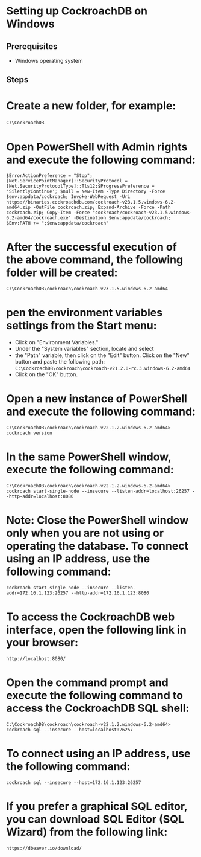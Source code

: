 # Setting up CockroachDB on Windows

## Prerequisites
- Windows operating system

## Steps

# Create a new folder, for example: 
`C:\CockroachDB`.

# Open PowerShell with Admin rights and execute the following command:
`
   $ErrorActionPreference = "Stop"; [Net.ServicePointManager]::SecurityProtocol = [Net.SecurityProtocolType]::Tls12;$ProgressPreference = 'SilentlyContinue'; $null = New-Item -Type Directory -Force $env:appdata/cockroach; Invoke-WebRequest -Uri https://binaries.cockroachdb.com/cockroach-v23.1.5.windows-6.2-amd64.zip -OutFile cockroach.zip; Expand-Archive -Force -Path cockroach.zip; Copy-Item -Force "cockroach/cockroach-v23.1.5.windows-6.2-amd64/cockroach.exe" -Destination $env:appdata/cockroach; $Env:PATH += ";$env:appdata/cockroach"
`

# After the successful execution of the above command, the following folder will be created:
`
C:\CockroachDB\cockroach\cockroach-v23.1.5.windows-6.2-amd64
`
# pen the environment variables settings from the Start menu:

* Click on "Environment Variables."
* Under the "System variables" section, locate and select  
* the "Path" variable, then click on the "Edit" button.
Click on the "New" button and paste the following path:
`
C:\CockroachDB\cockroach\cockroach-v21.2.0-rc.3.windows-6.2-amd64
`
* Click on the "OK" button.

# Open a new instance of PowerShell and execute the following command:
`
C:\CockroachDB\cockroach\cockroach-v22.1.2.windows-6.2-amd64> cockroach version
`

# In the same PowerShell window, execute the following command:
`C:\CockroachDB\cockroach\cockroach-v22.1.2.windows-6.2-amd64> cockroach start-single-node --insecure --listen-addr=localhost:26257 --http-addr=localhost:8080
`

# Note: Close the PowerShell window only when you are not using or operating the database. To connect using an IP address, use the following command:
`
cockroach start-single-node --insecure --listen-addr=172.16.1.123:26257 --http-addr=172.16.1.123:8080
`

# To access the CockroachDB web interface, open the following link in your browser:
`http://localhost:8080/`

# Open the command prompt and execute the following command to access the CockroachDB SQL shell:
`
C:\CockroachDB\cockroach\cockroach-v22.1.2.windows-6.2-amd64> cockroach sql --insecure --host=localhost:26257
`

# To connect using an IP address, use the following command:
`
cockroach sql --insecure --host=172.16.1.123:26257
`

# If you prefer a graphical SQL editor, you can download SQL Editor (SQL Wizard) from the following link:
`
https://dbeaver.io/download/
`
